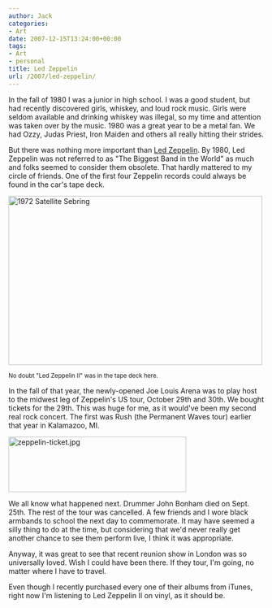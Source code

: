 ```yaml
---
author: Jack
categories:
- Art
date: 2007-12-15T13:24:00+00:00
tags:
- Art
- personal
title: Led Zeppelin
url: /2007/led-zeppelin/
---
```


In the fall of 1980 I was a junior in high school. I was a good student, but had recently discovered girls, whiskey, and loud rock music. Girls were seldom available and drinking whiskey was illegal, so my time and attention was taken over by the music. 1980 was a great year to be a metal fan. We had Ozzy, Judas Priest, Iron Maiden and others all really hitting their strides. 

But there was nothing more important than [Led Zeppelin][1]. By 1980, Led Zeppelin was not referred to as "The Biggest Band in the World" as much and folks seemed to consider them obsolete. That hardly mattered to my circle of friends. One of the first four Zeppelin records could always be found in the car's tape deck.

[<img src="https://farm1.static.flickr.com/1/744409_84a08a9faa.jpg" width="500" height="333" alt="1972 Satellite Sebring" />][2]

<small>No doubt "Led Zeppelin II" was in the tape deck here.</small>

In the fall of that year, the newly-opened Joe Louis Arena was to play host to the midwest leg of Zeppelin's US tour, October 29th and 30th. We bought tickets for the 29th. This was huge for me, as it would've been my second real rock concert. The first was Rush (the Permanent Waves tour) earlier that year in Kalamazoo, MI.

<img src="/files/zeppelin-ticket.jpg" alt="zeppelin-ticket.jpg" border="0" width="350" height="109" />

We all know what happened next. Drummer John Bonham died on Sept. 25th. The rest of the tour was cancelled. A few friends and I wore black armbands to school the next day to commemorate. It may have seemed a silly thing to do at the time, but considering that we'd never really get another chance to see them perform live, I think it was appropriate.

Anyway, it was great to see that recent reunion show in London was so universally loved. Wish I could have been there. If they tour, I'm going, no matter where I have to travel. 



Even though I recently purchased every one of their albums from iTunes, right now I'm listening to Led Zeppelin II on vinyl, as it should be.

 [1]: http://en.wikipedia.org/wiki/Led_Zeppelin
 [2]: http://www.flickr.com/photos/jbaty/744409/ "1972 Satellite Sebring by JackBaty, on Flickr"